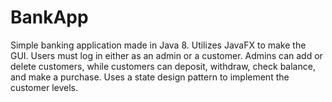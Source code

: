 # BankApp
Simple banking application made in Java 8. Utilizes JavaFX to make the GUI. Users must log in either as an admin or a customer. Admins can add or delete customers, while customers can deposit, withdraw, check balance, and make a purchase. Uses a state design pattern to implement the customer levels.
